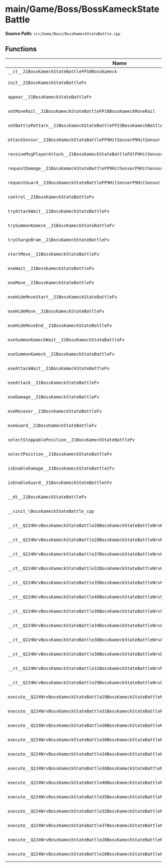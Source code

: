 # main/Game/Boss/BossKameckStateBattle

**Source Path:** `src/Game/Boss/BossKameckStateBattle.cpp`

## Functions

| Name | Address | Match % |
|------|---------|---------|
| `__ct__21BossKameckStateBattleFP10BossKameck` | `0x8003AAF8` | :x: (0.0%) |
| `init__21BossKameckStateBattleFv` | `0x8003AB90` | :white_check_mark: (100.0%) |
| `appear__21BossKameckStateBattleFv` | `0x8003AB98` | :white_check_mark: (100.0%) |
| `setMoveRail__21BossKameckStateBattleFP18BossKameckMoveRail` | `0x8003ABD4` | :white_check_mark: (100.0%) |
| `setBattlePattarn__21BossKameckStateBattleFP23BossKameckBattlePattarn` | `0x8003ABDC` | :white_check_mark: (100.0%) |
| `attackSensor__21BossKameckStateBattleFP9HitSensorP9HitSensor` | `0x8003ABE4` | :white_check_mark: (100.0%) |
| `receiveMsgPlayerAttack__21BossKameckStateBattleFUlP9HitSensorP9HitSensor` | `0x8003AC94` | :white_check_mark: (100.0%) |
| `requestDamage__21BossKameckStateBattleFP9HitSensorP9HitSensor` | `0x8003AD34` | :white_check_mark: (100.0%) |
| `requestGuard__21BossKameckStateBattleFP9HitSensorP9HitSensor` | `0x8003ADD8` | :white_check_mark: (100.0%) |
| `control__21BossKameckStateBattleFv` | `0x8003AE48` | :white_check_mark: (100.0%) |
| `tryAttackWait__21BossKameckStateBattleFv` | `0x8003AE50` | :white_check_mark: (100.0%) |
| `trySummonKameck__21BossKameckStateBattleFv` | `0x8003AED4` | :white_check_mark: (100.0%) |
| `tryChargeBram__21BossKameckStateBattleFv` | `0x8003AF4C` | :x: (85.2%) |
| `startMove__21BossKameckStateBattleFv` | `0x8003B024` | :white_check_mark: (100.0%) |
| `exeWait__21BossKameckStateBattleFv` | `0x8003B040` | :white_check_mark: (100.0%) |
| `exeMove__21BossKameckStateBattleFv` | `0x8003B0AC` | :x: (96.6%) |
| `exeHideMoveStart__21BossKameckStateBattleFv` | `0x8003B20C` | :white_check_mark: (100.0%) |
| `exeHideMove__21BossKameckStateBattleFv` | `0x8003B2B8` | :x: (97.5%) |
| `exeHideMoveEnd__21BossKameckStateBattleFv` | `0x8003B3F4` | :white_check_mark: (100.0%) |
| `exeSummonKameckWait__21BossKameckStateBattleFv` | `0x8003B4E4` | :white_check_mark: (100.0%) |
| `exeSummonKameck__21BossKameckStateBattleFv` | `0x8003B55C` | :white_check_mark: (100.0%) |
| `exeAttackWait__21BossKameckStateBattleFv` | `0x8003B5C4` | :white_check_mark: (100.0%) |
| `exeAttack__21BossKameckStateBattleFv` | `0x8003B694` | :white_check_mark: (100.0%) |
| `exeDamage__21BossKameckStateBattleFv` | `0x8003B798` | :white_check_mark: (100.0%) |
| `exeRecover__21BossKameckStateBattleFv` | `0x8003B888` | :white_check_mark: (100.0%) |
| `exeGuard__21BossKameckStateBattleFv` | `0x8003B984` | :white_check_mark: (100.0%) |
| `selectStoppablePosition__21BossKameckStateBattleFv` | `0x8003BA10` | :white_check_mark: (100.0%) |
| `selectPosition__21BossKameckStateBattleFv` | `0x8003BA58` | :white_check_mark: (100.0%) |
| `isEnableDamage__21BossKameckStateBattleCFv` | `0x8003BAA0` | :white_check_mark: (100.0%) |
| `isEnableGuard__21BossKameckStateBattleCFv` | `0x8003BB70` | :white_check_mark: (100.0%) |
| `__dt__21BossKameckStateBattleFv` | `0x8003BC40` | :white_check_mark: (100.0%) |
| `__sinit_\BossKameckStateBattle_cpp` | `0x8003BC98` | :white_check_mark: (100.0%) |
| `__ct__Q224NrvBossKameckStateBattle28BossKameckStateBattleNrvWaitFv` | `0x8003BD14` | :white_check_mark: (100.0%) |
| `__ct__Q224NrvBossKameckStateBattle28BossKameckStateBattleNrvMoveFv` | `0x8003BD24` | :white_check_mark: (100.0%) |
| `__ct__Q224NrvBossKameckStateBattle37BossKameckStateBattleNrvHideMoveStartFv` | `0x8003BD34` | :white_check_mark: (100.0%) |
| `__ct__Q224NrvBossKameckStateBattle32BossKameckStateBattleNrvHideMoveFv` | `0x8003BD44` | :white_check_mark: (100.0%) |
| `__ct__Q224NrvBossKameckStateBattle35BossKameckStateBattleNrvHideMoveEndFv` | `0x8003BD54` | :white_check_mark: (100.0%) |
| `__ct__Q224NrvBossKameckStateBattle40BossKameckStateBattleNrvSummonKameckWaitFv` | `0x8003BD64` | :white_check_mark: (100.0%) |
| `__ct__Q224NrvBossKameckStateBattle36BossKameckStateBattleNrvSummonKameckFv` | `0x8003BD74` | :white_check_mark: (100.0%) |
| `__ct__Q224NrvBossKameckStateBattle34BossKameckStateBattleNrvAttackWaitFv` | `0x8003BD84` | :white_check_mark: (100.0%) |
| `__ct__Q224NrvBossKameckStateBattle30BossKameckStateBattleNrvAttackFv` | `0x8003BD94` | :white_check_mark: (100.0%) |
| `__ct__Q224NrvBossKameckStateBattle30BossKameckStateBattleNrvDamageFv` | `0x8003BDA4` | :white_check_mark: (100.0%) |
| `__ct__Q224NrvBossKameckStateBattle31BossKameckStateBattleNrvRecoverFv` | `0x8003BDB4` | :white_check_mark: (100.0%) |
| `__ct__Q224NrvBossKameckStateBattle29BossKameckStateBattleNrvGuardFv` | `0x8003BDC4` | :white_check_mark: (100.0%) |
| `execute__Q224NrvBossKameckStateBattle29BossKameckStateBattleNrvGuardCFP5Spine` | `0x8003BDD4` | :white_check_mark: (100.0%) |
| `execute__Q224NrvBossKameckStateBattle31BossKameckStateBattleNrvRecoverCFP5Spine` | `0x8003BDDC` | :white_check_mark: (100.0%) |
| `execute__Q224NrvBossKameckStateBattle30BossKameckStateBattleNrvDamageCFP5Spine` | `0x8003BDE4` | :white_check_mark: (100.0%) |
| `execute__Q224NrvBossKameckStateBattle30BossKameckStateBattleNrvAttackCFP5Spine` | `0x8003BDEC` | :white_check_mark: (100.0%) |
| `execute__Q224NrvBossKameckStateBattle34BossKameckStateBattleNrvAttackWaitCFP5Spine` | `0x8003BDF4` | :white_check_mark: (100.0%) |
| `execute__Q224NrvBossKameckStateBattle36BossKameckStateBattleNrvSummonKameckCFP5Spine` | `0x8003BDFC` | :white_check_mark: (100.0%) |
| `execute__Q224NrvBossKameckStateBattle40BossKameckStateBattleNrvSummonKameckWaitCFP5Spine` | `0x8003BE04` | :white_check_mark: (100.0%) |
| `execute__Q224NrvBossKameckStateBattle35BossKameckStateBattleNrvHideMoveEndCFP5Spine` | `0x8003BE0C` | :white_check_mark: (100.0%) |
| `execute__Q224NrvBossKameckStateBattle32BossKameckStateBattleNrvHideMoveCFP5Spine` | `0x8003BE14` | :white_check_mark: (100.0%) |
| `execute__Q224NrvBossKameckStateBattle37BossKameckStateBattleNrvHideMoveStartCFP5Spine` | `0x8003BE1C` | :white_check_mark: (100.0%) |
| `execute__Q224NrvBossKameckStateBattle28BossKameckStateBattleNrvMoveCFP5Spine` | `0x8003BE24` | :white_check_mark: (100.0%) |
| `execute__Q224NrvBossKameckStateBattle28BossKameckStateBattleNrvWaitCFP5Spine` | `0x8003BE2C` | :white_check_mark: (100.0%) |